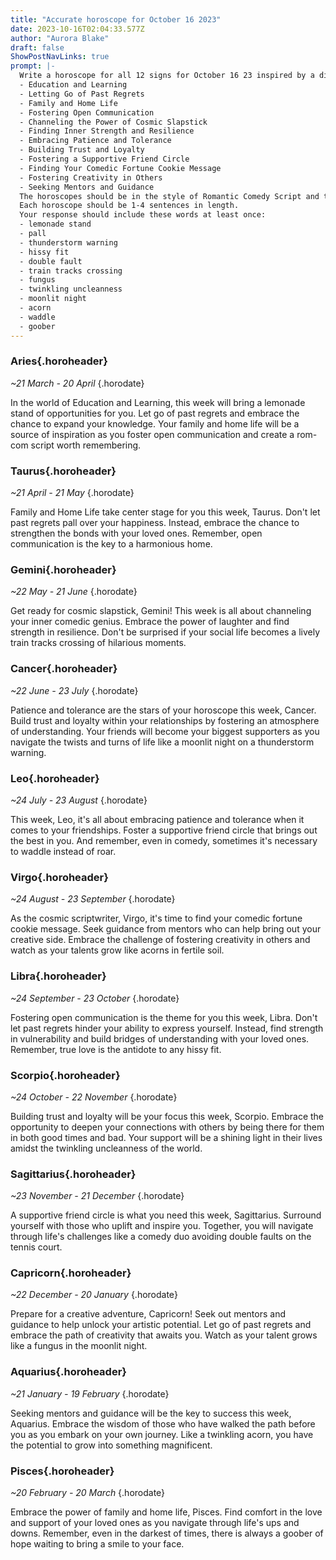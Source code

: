 ```yaml
---
title: "Accurate horoscope for October 16 2023"
date: 2023-10-16T02:04:33.577Z
author: "Aurora Blake"
draft: false
ShowPostNavLinks: true
prompt: |-
  Write a horoscope for all 12 signs for October 16 23 inspired by a different focus for each. Ensure you do not include the focus in the response:
  - Education and Learning
  - Letting Go of Past Regrets
  - Family and Home Life
  - Fostering Open Communication
  - Channeling the Power of Cosmic Slapstick
  - Finding Inner Strength and Resilience
  - Embracing Patience and Tolerance
  - Building Trust and Loyalty
  - Fostering a Supportive Friend Circle
  - Finding Your Comedic Fortune Cookie Message
  - Fostering Creativity in Others
  - Seeking Mentors and Guidance
  The horoscopes should be in the style of Romantic Comedy Script and the mood of charity
  Each horoscope should be 1-4 sentences in length.
  Your response should include these words at least once:
  - lemonade stand
  - pall
  - thunderstorm warning
  - hissy fit
  - double fault
  - train tracks crossing
  - fungus
  - twinkling uncleanness
  - moonlit night
  - acorn
  - waddle
  - goober
---
```


### Aries{.horoheader}

*~21 March - 20 April*
{.horodate}

In the world of Education and Learning, this week will bring a lemonade stand of opportunities for you. Let go of past regrets and embrace the chance to expand your knowledge. Your family and home life will be a source of inspiration as you foster open communication and create a rom-com script worth remembering.


### Taurus{.horoheader}

*~21 April - 21 May*
{.horodate}

Family and Home Life take center stage for you this week, Taurus. Don't let past regrets pall over your happiness. Instead, embrace the chance to strengthen the bonds with your loved ones. Remember, open communication is the key to a harmonious home.


### Gemini{.horoheader}

*~22 May - 21 June*
{.horodate}

Get ready for cosmic slapstick, Gemini! This week is all about channeling your inner comedic genius. Embrace the power of laughter and find strength in resilience. Don't be surprised if your social life becomes a lively train tracks crossing of hilarious moments.


### Cancer{.horoheader}

*~22 June - 23 July*
{.horodate}

Patience and tolerance are the stars of your horoscope this week, Cancer. Build trust and loyalty within your relationships by fostering an atmosphere of understanding. Your friends will become your biggest supporters as you navigate the twists and turns of life like a moonlit night on a thunderstorm warning.


### Leo{.horoheader}

*~24 July - 23 August*
{.horodate}

This week, Leo, it's all about embracing patience and tolerance when it comes to your friendships. Foster a supportive friend circle that brings out the best in you. And remember, even in comedy, sometimes it's necessary to waddle instead of roar.


### Virgo{.horoheader}

*~24 August - 23 September*
{.horodate}

As the cosmic scriptwriter, Virgo, it's time to find your comedic fortune cookie message. Seek guidance from mentors who can help bring out your creative side. Embrace the challenge of fostering creativity in others and watch as your talents grow like acorns in fertile soil.


### Libra{.horoheader}

*~24 September - 23 October*
{.horodate}

Fostering open communication is the theme for you this week, Libra. Don't let past regrets hinder your ability to express yourself. Instead, find strength in vulnerability and build bridges of understanding with your loved ones. Remember, true love is the antidote to any hissy fit.


### Scorpio{.horoheader}

*~24 October - 22 November*
{.horodate}

Building trust and loyalty will be your focus this week, Scorpio. Embrace the opportunity to deepen your connections with others by being there for them in both good times and bad. Your support will be a shining light in their lives amidst the twinkling uncleanness of the world.


### Sagittarius{.horoheader}

*~23 November - 21 December*
{.horodate}

A supportive friend circle is what you need this week, Sagittarius. Surround yourself with those who uplift and inspire you. Together, you will navigate through life's challenges like a comedy duo avoiding double faults on the tennis court.


### Capricorn{.horoheader}

*~22 December - 20 January*
{.horodate}

Prepare for a creative adventure, Capricorn! Seek out mentors and guidance to help unlock your artistic potential. Let go of past regrets and embrace the path of creativity that awaits you. Watch as your talent grows like a fungus in the moonlit night.


### Aquarius{.horoheader}

*~21 January - 19 February*
{.horodate}

Seeking mentors and guidance will be the key to success this week, Aquarius. Embrace the wisdom of those who have walked the path before you as you embark on your own journey. Like a twinkling acorn, you have the potential to grow into something magnificent.


### Pisces{.horoheader}

*~20 February - 20 March*
{.horodate}

Embrace the power of family and home life, Pisces. Find comfort in the love and support of your loved ones as you navigate through life's ups and downs. Remember, even in the darkest of times, there is always a goober of hope waiting to bring a smile to your face.

